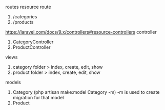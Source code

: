 routes
resource route
1. /categories
2. /products


https://laravel.com/docs/9.x/controllers#resource-controllers
controller
1. CategoryController
2. ProductController

views
1. category folder > index, create, edit, show
2. product folder > index, create, edit, show


models
1. Category (php artisan make:model Category -m) -m is used to create migration for that model
2. Product 


